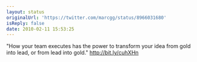 ```yaml
---
layout: status
originalUrl: 'https://twitter.com/marcgg/status/8966031680'
isReply: false
date: 2010-02-11 15:53:25
---
```


"How your team executes has the power to transform your idea from gold into lead, or from lead into gold." http://bit.ly/cuhXHn
